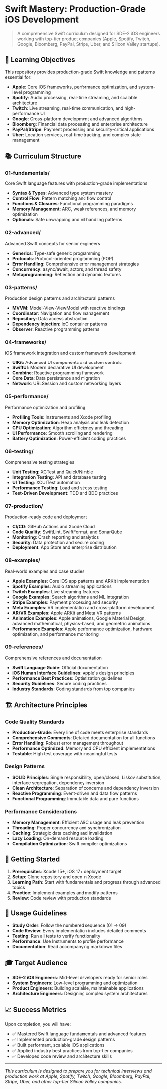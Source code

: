 # Swift Mastery: Production-Grade iOS Development

> A comprehensive Swift curriculum designed for SDE-2 iOS engineers working with top-tier product companies (Apple, Spotify, Twitch, Google, Bloomberg, PayPal, Stripe, Uber, and Silicon Valley startups).

## 🎯 Learning Objectives

This repository provides production-grade Swift knowledge and patterns essential for:
- **Apple**: Core iOS frameworks, performance optimization, and system-level programming
- **Spotify**: Audio processing, real-time streaming, and scalable architecture
- **Twitch**: Live streaming, real-time communication, and high-performance UI
- **Google**: Cross-platform development and advanced algorithms
- **Bloomberg**: Financial data processing and enterprise architecture
- **PayPal/Stripe**: Payment processing and security-critical applications
- **Uber**: Location services, real-time tracking, and complex state management

## 📚 Curriculum Structure

### 01-fundamentals/
Core Swift language features with production-grade implementations
- **Syntax & Types**: Advanced type system mastery
- **Control Flow**: Pattern matching and flow control
- **Functions & Closures**: Functional programming paradigms
- **Memory Management**: ARC, weak references, and memory optimization
- **Optionals**: Safe unwrapping and nil handling patterns

### 02-advanced/
Advanced Swift concepts for senior engineers
- **Generics**: Type-safe generic programming
- **Protocols**: Protocol-oriented programming (POP)
- **Error Handling**: Comprehensive error management strategies
- **Concurrency**: async/await, actors, and thread safety
- **Metaprogramming**: Reflection and dynamic features

### 03-patterns/
Production design patterns and architectural patterns
- **MVVM**: Model-View-ViewModel with reactive bindings
- **Coordinator**: Navigation and flow management
- **Repository**: Data access abstraction
- **Dependency Injection**: IoC container patterns
- **Observer**: Reactive programming patterns

### 04-frameworks/
iOS framework integration and custom framework development
- **UIKit**: Advanced UI components and custom controls
- **SwiftUI**: Modern declarative UI development
- **Combine**: Reactive programming framework
- **Core Data**: Data persistence and migration
- **Network**: URLSession and custom networking layers

### 05-performance/
Performance optimization and profiling
- **Profiling Tools**: Instruments and Xcode profiling
- **Memory Optimization**: Heap analysis and leak detection
- **CPU Optimization**: Algorithm efficiency and threading
- **UI Performance**: Smooth scrolling and rendering
- **Battery Optimization**: Power-efficient coding practices

### 06-testing/
Comprehensive testing strategies
- **Unit Testing**: XCTest and Quick/Nimble
- **Integration Testing**: API and database testing
- **UI Testing**: XCUITest automation
- **Performance Testing**: Load and stress testing
- **Test-Driven Development**: TDD and BDD practices

### 07-production/
Production-ready code and deployment
- **CI/CD**: GitHub Actions and Xcode Cloud
- **Code Quality**: SwiftLint, SwiftFormat, and SonarQube
- **Monitoring**: Crash reporting and analytics
- **Security**: Data protection and secure coding
- **Deployment**: App Store and enterprise distribution

### 08-examples/
Real-world examples and case studies
- **Apple Examples**: Core iOS app patterns and ARKit implementation
- **Spotify Examples**: Audio streaming applications
- **Twitch Examples**: Live streaming features
- **Google Examples**: Search algorithms and ML integration
- **Stripe Examples**: Payment processing and security
- **Meta Examples**: VR implementation and cross-platform development
- **AR/VR Examples**: Apple ARKit and Meta VR patterns
- **Animation Examples**: Apple animations, Google Material Design, advanced mathematical, physics-based, and geometric animations
- **Performance Examples**: Apple performance optimization, hardware optimization, and performance monitoring

### 09-references/
Comprehensive references and documentation
- **Swift Language Guide**: Official documentation
- **iOS Human Interface Guidelines**: Apple's design principles
- **Performance Best Practices**: Optimization guidelines
- **Security Guidelines**: Secure coding practices
- **Industry Standards**: Coding standards from top companies

## 🏗️ Architecture Principles

### Code Quality Standards
- **Production-Grade**: Every line of code meets enterprise standards
- **Comprehensive Comments**: Detailed documentation for all functions
- **Error Handling**: Robust error management throughout
- **Performance Optimized**: Memory and CPU efficient implementations
- **Testable**: High test coverage with meaningful tests

### Design Patterns
- **SOLID Principles**: Single responsibility, open/closed, Liskov substitution, interface segregation, dependency inversion
- **Clean Architecture**: Separation of concerns and dependency inversion
- **Reactive Programming**: Event-driven and data flow patterns
- **Functional Programming**: Immutable data and pure functions

### Performance Considerations
- **Memory Management**: Efficient ARC usage and leak prevention
- **Threading**: Proper concurrency and synchronization
- **Caching**: Strategic data caching and invalidation
- **Lazy Loading**: On-demand resource loading
- **Compilation Optimization**: Swift compiler optimizations

## 🚀 Getting Started

1. **Prerequisites**: Xcode 15+, iOS 17+ deployment target
2. **Setup**: Clone repository and open in Xcode
3. **Learning Path**: Start with fundamentals and progress through advanced topics
4. **Practice**: Implement examples and modify patterns
5. **Review**: Code review with production standards

## 📖 Usage Guidelines

- **Study Order**: Follow the numbered sequence (01 → 09)
- **Code Review**: Every implementation includes detailed comments
- **Testing**: Run all tests to verify functionality
- **Performance**: Use Instruments to profile performance
- **Documentation**: Read accompanying markdown files

## 🎓 Target Audience

- **SDE-2 iOS Engineers**: Mid-level developers ready for senior roles
- **System Engineers**: Low-level programming and optimization
- **Product Engineers**: Building scalable, maintainable applications
- **Architecture Engineers**: Designing complex system architectures

## 📈 Success Metrics

Upon completion, you will have:
- ✅ Mastered Swift language fundamentals and advanced features
- ✅ Implemented production-grade design patterns
- ✅ Built performant, scalable iOS applications
- ✅ Applied industry best practices from top-tier companies
- ✅ Developed code review and architecture skills

---

*This curriculum is designed to prepare you for technical interviews and production work at Apple, Spotify, Twitch, Google, Bloomberg, PayPal, Stripe, Uber, and other top-tier Silicon Valley companies.*
